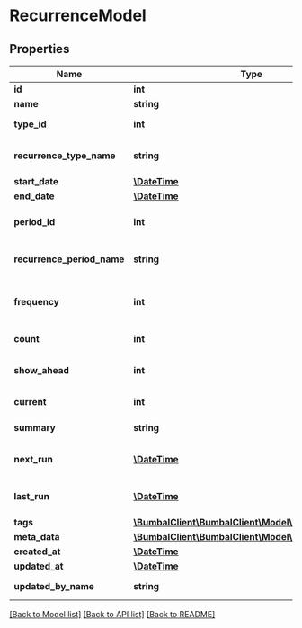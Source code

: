 # RecurrenceModel

## Properties
Name | Type | Description | Notes
------------ | ------------- | ------------- | -------------
**id** | **int** | Unique Identifier | 
**name** | **string** | Recurrence name | [optional] 
**type_id** | **int** | recurrence type_id, 11:activity, 24:route | [optional] 
**recurrence_type_name** | **string** | recurrence typename, activity or route | [optional] 
**start_date** | [**\DateTime**](\DateTime.md) | Start date | [optional] 
**end_date** | [**\DateTime**](\DateTime.md) | End date | [optional] 
**period_id** | **int** | recurrence period_id, 1:day, 2:week, 3:month | [optional] 
**recurrence_period_name** | **string** | recurrence period name: day, week or month | [optional] 
**frequency** | **int** | period frequency of recurrence (2 &#x3D; repeat each 2 days/weeks/months) | [optional] 
**count** | **int** | nr of last recurrence to be created | [optional] 
**show_ahead** | **int** | nr of recurrences to show ahead in system | [optional] 
**current** | **int** | last created recurrence nr | [optional] 
**summary** | **string** | summary of recurrence | [optional] 
**next_run** | [**\DateTime**](\DateTime.md) | Next date on which a new recurrence will be added | [optional] 
**last_run** | [**\DateTime**](\DateTime.md) | Last date on which a new recurrence was added | [optional] 
**tags** | [**\BumbalClient\BumbalClient\Model\TagModel[]**](TagModel.md) |  | [optional] 
**meta_data** | [**\BumbalClient\BumbalClient\Model\MetaDataModel[]**](MetaDataModel.md) |  | [optional] 
**created_at** | [**\DateTime**](\DateTime.md) | created_at date time | [optional] 
**updated_at** | [**\DateTime**](\DateTime.md) | updated_at date time | [optional] 
**updated_by_name** | **string** | Recurrence updated by user full name | [optional] 

[[Back to Model list]](../README.md#documentation-for-models) [[Back to API list]](../README.md#documentation-for-api-endpoints) [[Back to README]](../README.md)


